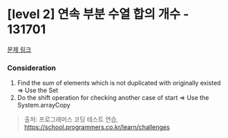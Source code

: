 # [level 2] 연속 부분 수열 합의 개수 - 131701 

[문제 링크](https://school.programmers.co.kr/learn/courses/30/lessons/131701) 
### Consideration
1. Find the sum of elements which is not duplicated with originally existed => Use the Set
2. Do the shift operation for checking another case of start => Use the System.arrayCopy

> 출처: 프로그래머스 코딩 테스트 연습, https://school.programmers.co.kr/learn/challenges
